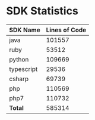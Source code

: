 # SDK Statistics

| SDK Name | Lines of Code |
| -------- | ------------- |
| java | 101557 |
| ruby | 53512 |
| python | 109669 |
| typescript | 29536 |
| csharp | 69739 |
| php | 110569 |
| php7 | 110732 |
| **Total** | 585314 |
